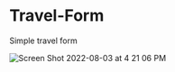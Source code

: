 # Travel-Form
Simple travel form 

![Screen Shot 2022-08-03 at 4 21 06 PM](https://user-images.githubusercontent.com/27170951/182704339-bfd8eaf7-50d8-4254-baab-9d759e702afb.png)
